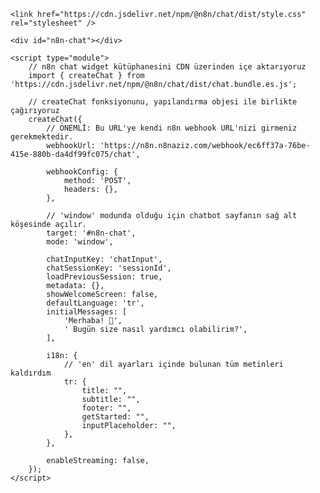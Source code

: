 
<html lang="en">
<head>
    <meta charset="UTF-8">
    <meta name="viewport" content="width=device-width, initial-scale=1.0">
    <title>n8n Chat Widget</title>
    
    <link href="https://cdn.jsdelivr.net/npm/@n8n/chat/dist/style.css" rel="stylesheet" />
</head>
<body>

    <div id="n8n-chat"></div>

    <script type="module">
        // n8n chat widget kütüphanesini CDN üzerinden içe aktarıyoruz
        import { createChat } from 'https://cdn.jsdelivr.net/npm/@n8n/chat/dist/chat.bundle.es.js';

        // createChat fonksiyonunu, yapılandırma objesi ile birlikte çağırıyoruz
        createChat({
            // ÖNEMLİ: Bu URL'ye kendi n8n webhook URL'nizi girmeniz gerekmektedir.
            webhookUrl: 'https://n8n.n8naziz.com/webhook/ec6ff37a-76be-415e-880b-da4df99fc075/chat',
            
            webhookConfig: {
                method: 'POST',
                headers: {},
            },
            
            // 'window' modunda olduğu için chatbot sayfanın sağ alt köşesinde açılır.
            target: '#n8n-chat',
            mode: 'window', 
            
            chatInputKey: 'chatInput',
            chatSessionKey: 'sessionId',
            loadPreviousSession: true,
            metadata: {},
            showWelcomeScreen: false,
            defaultLanguage: 'tr',
            initialMessages: [
                'Merhaba! 👋',
                ' Bugün size nasıl yardımcı olabilirim?',
            ],
            
            i18n: {
                // 'en' dil ayarları içinde bulunan tüm metinleri kaldırdım
                tr: {
                    title: "",
                    subtitle: "",
                    footer: "",
                    getStarted: "",
                    inputPlaceholder: "",
                },
            },
            
            enableStreaming: false,
        });
    </script>
</body>
</html>
